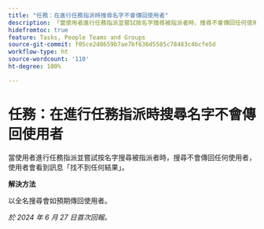 ```yaml
---
title: "任務：在進行任務指派時搜尋名字不會傳回使用者"
description: 「當使用者進行任務指派並嘗試按名字搜尋被指派者時，搜尋不會傳回任何使用者，使用者會看到訊息「找不到任何結果」。此問題有解決方法。」
hidefromtoc: true
feature: Tasks, People Teams and Groups
source-git-commit: f05ce2d8659b7ae7bf636d5585c78483c4bcfe5d
workflow-type: ht
source-wordcount: '110'
ht-degree: 100%

---
```



# 任務：在進行任務指派時搜尋名字不會傳回使用者

當使用者進行任務指派並嘗試按名字搜尋被指派者時，搜尋不會傳回任何使用者，使用者會看到訊息「找不到任何結果」。

**解決方法**

以全名搜尋會如預期傳回使用者。

_於 2024 年 6 月 27 日首次回報。_
